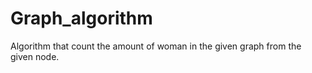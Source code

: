 # Graph_algorithm
Algorithm that count the amount of woman in the given graph from the given node. 
